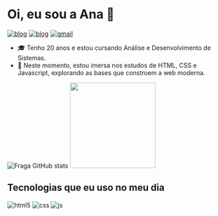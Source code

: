 
<div> 
<h1>Oi,  eu sou a Ana  👻 </h1>
    
[![blog](https://img.shields.io/badge/Instagram-E4405F?style=for-the-badge&logo=instagram&logoColor=white)](https://www.instagram.com/warcodee/)
[![blog](https://img.shields.io/badge/LinkedIn-0077B5?style=for-the-badge&logo=linkedin&logoColor=white)](https://www.linkedin.com/in/ana-gabriely/)
[![gmail](https://img.shields.io/badge/Gmail-D14836?style=for-the-badge&logo=gmail&logoColor=white)](https://www.instagram.com/warcodee/)


- 🎓 Tenho 20 anos e estou cursando Análise e Desenvolvimento de Sistemas.
- 🚀 Neste momento, estou imersa nos estudos de HTML, CSS e Javascript, explorando as bases que constroem a web moderna.
 </div>


</div>

![Fraga GitHub stats](https://github-readme-stats.vercel.app/api?username=w4rCode&show_icons=true&theme=dracula&count_private=true)
  <img height="195em" src="https://github-readme-stats.vercel.app/api/top-langs/?username=W4rCode&layout=compact&langs_count=7&theme=dark"/>

## Tecnologias que eu uso no meu dia

<div style="display: inline_block">
  <img align="center" alt="html5" src="https://img.shields.io/badge/HTML5-E34F26?style=for-the-badge&logo=html5&logoColor=white" />
  <img align="center" alt="css" src="https://img.shields.io/badge/CSS3-1572B6?style=for-the-badge&logo=css3&logoColor=white" />
  <img align="center" alt="js" src="https://img.shields.io/badge/JavaScript-F7DF1E?style=for-the-badge&logo=javascript&logoColor=black" />
</div><br/>



